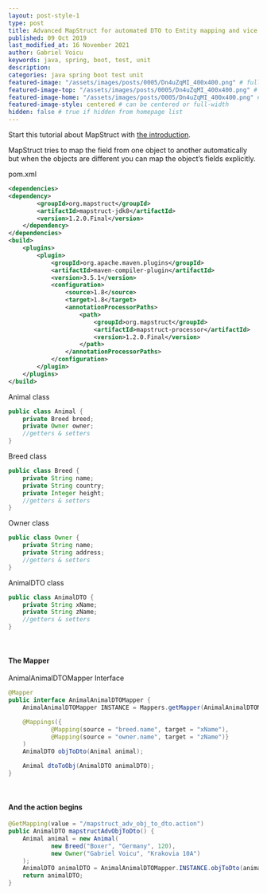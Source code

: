 ```yaml
---
layout: post-style-1
type: post
title: Advanced MapStruct for automated DTO to Entity mapping and vice versa
published: 09 Oct 2019
last_modified_at: 16 November 2021
author: Gabriel Voicu
keywords: java, spring, boot, test, unit 
description: 
categories: java spring boot test unit 
featured-image: "/assets/images/posts/0005/Dn4uZqMI_400x400.png" # full size
featured-image-top: "/assets/images/posts/0005/Dn4uZqMI_400x400.png" # width - 1200 (you can add the same URL as for featured-image)
featured-image-home: "/assets/images/posts/0005/Dn4uZqMI_400x400.png" # width - 600 (you can add the same URL as for featured-image) [use ~square images for homepage-style-1]
featured-image-style: centered # can be centered or full-width
hidden: false # true if hidden from homepage list
---
```

Start this tutorial about MapStruct with [the introduction](/mapstruct-for-automated-dto-to-entity-mapping-and-vice-versa.html).

MapStruct tries to map the field from one object to another automatically but when the objects are different you can map the object’s fields explicitly.

pom.xml
```xml
<dependencies>
<dependency>
        <groupId>org.mapstruct</groupId>
        <artifactId>mapstruct-jdk8</artifactId>
        <version>1.2.0.Final</version>
    </dependency>
</dependencies>
<build>
    <plugins>
        <plugin>
            <groupId>org.apache.maven.plugins</groupId>
            <artifactId>maven-compiler-plugin</artifactId>
            <version>3.5.1</version>
            <configuration>
                <source>1.8</source>
                <target>1.8</target>
                <annotationProcessorPaths>
                    <path>
                        <groupId>org.mapstruct</groupId>
                        <artifactId>mapstruct-processor</artifactId>
                        <version>1.2.0.Final</version>
                    </path>
                </annotationProcessorPaths>
            </configuration>
        </plugin>
    </plugins>
</build>
```

Animal class
```java
public class Animal {
    private Breed breed;
    private Owner owner;
    //getters & setters
}
```

Breed class
```java
public class Breed {
    private String name;
    private String country;
    private Integer height;
    //getters & setters
}
```

Owner class
```java
public class Owner {
    private String name;
    private String address;
    //getters & setters
}
```

AnimalDTO class
```java
public class AnimalDTO {
    private String xName;
    private String zName;
    //getters & setters
}
```
<br />

#### The Mapper

AnimalAnimalDTOMapper Interface
```java
@Mapper
public interface AnimalAnimalDTOMapper {
    AnimalAnimalDTOMapper INSTANCE = Mappers.getMapper(AnimalAnimalDTOMapper.class);

    @Mappings({
            @Mapping(source = "breed.name", target = "xName"),
            @Mapping(source = "owner.name", target = "zName")}
    )
    AnimalDTO objToDto(Animal animal);

    Animal dtoToObj(AnimalDTO animalDTO);
}
```
<br />

#### And the action begins

```java
@GetMapping(value = "/mapstruct_adv_obj_to_dto.action")
public AnimalDTO mapstructAdvObjToDto() {
    Animal animal = new Animal(
            new Breed("Boxer", "Germany", 120),
            new Owner("Gabriel Voicu", "Krakovia 10A")
    );
    AnimalDTO animalDTO = AnimalAnimalDTOMapper.INSTANCE.objToDto(animal);
    return animalDTO;
}
```